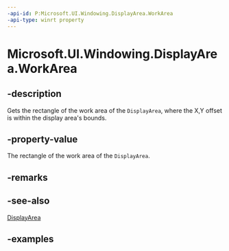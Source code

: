 ```yaml
---
-api-id: P:Microsoft.UI.Windowing.DisplayArea.WorkArea
-api-type: winrt property
---
```


# Microsoft.UI.Windowing.DisplayArea.WorkArea

<!--
public Windows.Graphics.RectInt32 WorkArea { get; }
-->

## -description

Gets the rectangle of the work area of the `DisplayArea`, where the X,Y offset is within the display area's bounds.

## -property-value

The rectangle of the work area of the `DisplayArea`.

## -remarks

## -see-also

[DisplayArea](displayarea.md)

## -examples
